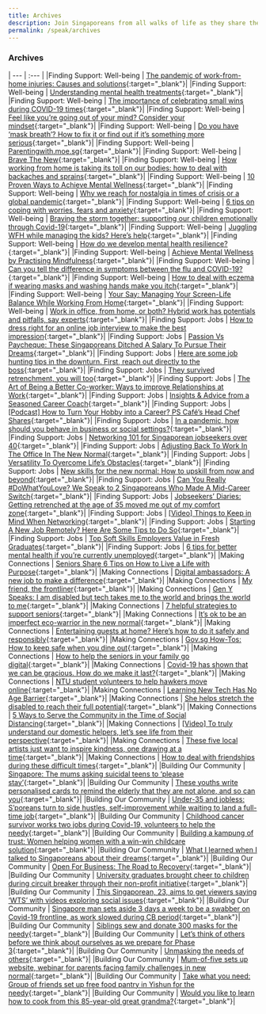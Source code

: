 ```yaml
---
title: Archives
description: Join Singaporeans from all walks of life as they share their views on national issues. Register now to participate.
permalink: /speak/archives
---
```


### Archives

| --- | :--- |
|Finding Support: Well-being | [The pandemic of work-from-home injuries: Causes and solutions](https://cnalifestyle.channelnewsasia.com/wellness/the-pandemic-of-work-from-home-injuries-13084344){:target="_blank"}|
|Finding Support: Well-being | [Understanding mental health treatments](https://stayprepared.sg/mymentalhealth/articles/understanding-mental-health-treatments/){:target="_blank"}|
|Finding Support: Well-being | [The importance of celebrating small wins during COVID-19 times](https://cnalifestyle.channelnewsasia.com/wellness/the-importance-of-celebrating-small-wins-during-covid-19-times-13030052){:target="_blank"}|
|Finding Support: Well-being | [Feel like you’re going out of your mind? Consider your mindset](https://cnalifestyle.channelnewsasia.com/wellness/feeling-like-you-re-going-out-of-your-mind-consider-your-mindset-13018322){:target="_blank"}|
|Finding Support: Well-being | [Do you have ‘mask breath’? How to fix it or find out if it’s something more serious](https://cnalifestyle.channelnewsasia.com/wellness/face-mask-bad-breath-halitosis-12925246){:target="_blank"}|
|Finding Support: Well-being | [Parentingwith.moe.sg](https://instagram.com/parentingwith.moesg?igshid=1ezqh85vnivtn){:target="_blank"}|
|Finding Support: Well-being | [Brave The New](https://www.sgunited.gov.sg/stay-strong/){:target="_blank"}|
|Finding Support: Well-being | [How working from home is taking its toll on our bodies: how to deal with backaches and sprains](https://cnalifestyle.channelnewsasia.com/wellness/working-from-home-backpain-aches-solution-12982448){:target="_blank"}|
|Finding Support: Well-being | [10 Proven Ways to Achieve Mental Wellness](https://www.healthxchange.sg/wellness/mental-health/ten-ways-achieve-mental-wellness){:target="_blank"}|
|Finding Support: Well-being | [Why we reach for nostalgia in times of crisis or a global pandemic](https://cnalifestyle.channelnewsasia.com/wellness/why-we-reach-for-nostalgia-in-crisis-covid-19-psychology-12975612){:target="_blank"}|
|Finding Support: Well-being | [6 tips on coping with worries, fears and anxiety](https://www.healthhub.sg/sites/assets/Assets/Programs/stay-well/phase-3/pdfs/Stay_Positive/6_Tips_To_Cope_With_Anxiety.pdf){:target="_blank"}|
|Finding Support: Well-being | [Braving the storm together: supporting our children emotionally through Covid-19](https://www.childrensociety.org.sg/resources/ck/files/covid19_parentips.pdf){:target="_blank"}|
|Finding Support: Well-being | [Juggling WFH while managing the kids? Here’s help](https://www.gov.sg/article/juggling-wfh-while-managing-the-kids-heres-help){:target="_blank"}|
|Finding Support: Well-being | [How do we develop mental health resilience?](https://www.healthhub.sg/live-healthy/575/mentalhealth_resilience){:target="_blank"}|
|Finding Support: Well-being | [Achieve Mental Wellness by Practising Mindfulness](https://www.healthhub.sg/live-healthy/1193/mindful-about-mindfulness){:target="_blank"}|
|Finding Support: Well-being | [Can you tell the difference in symptoms between the flu and COVID-19?](https://cnalifestyle.channelnewsasia.com/wellness/identify-difference-between-flu-and-covid-19-symptoms-13262534){:target="_blank"}|
|Finding Support: Well-being | [How to deal with eczema if wearing masks and washing hands make you itch](https://cnalifestyle.channelnewsasia.com/wellness/eczema-covid-19-face-mask-hand-washing-sanitiser-effects-13230346){:target="_blank"}|
|Finding Support: Well-being | [Your Say: Managing Your Screen-Life Balance While Working From Home](https://www.psd.gov.sg/challenge/ideas/your-say/your-say-managing-your-screen-life-balance-while-working-from-home){:target="_blank"}|
|Finding Support: Well-being | [Work in office, from home, or both? Hybrid work has potentials and pitfalls, say experts](https://www.channelnewsasia.com/news/singapore/singapore-working-from-home-office-covid-19-13143976){:target="_blank"}|
|Finding Support: Jobs | [How to dress right for an online job interview to make the best impression](https://cnalifestyle.channelnewsasia.com/style/how-to-dress-for-an-online-job-interview-13117364){:target="_blank"}|
|Finding Support: Jobs | [Passion Vs Paycheque: These Singaporeans Ditched A Salary To Pursue Their Dreams](https://content.mycareersfuture.gov.sg/passion-vs-paycheque-these-singaporeans-ditched-salary-pursue-dreams/){:target="_blank"}|
|Finding Support: Jobs | [Here are some job hunting tips in the downturn. First, reach out directly to the boss](https://www.todayonline.com/commentary/here-are-some-job-hunting-tips-first-reach-out-boss-directly){:target="_blank"}|
|Finding Support: Jobs | [They survived retrenchment, you will too](https://content.mycareersfuture.sg/they-survived-retrenchment-too/){:target="_blank"}|
|Finding Support: Jobs | [The Art of Being a Better Co-worker: Ways to improve Relationships at Work](https://content.mycareersfuture.sg/art-being-better-co-worker-ways-improve-relationships-work/){:target="_blank"}|
|Finding Support: Jobs | [Insights & Advice from a Seasoned Career Coach](https://blog.moneysmart.sg/career/wsg-career-coaching-services/){:target="_blank"}|
|Finding Support: Jobs | [[Podcast] How to Turn Your Hobby into a Career? PS Café’s Head Chef Shares](https://content.mycareersfuture.sg/podcast-how-turn-hobby-career-ps-cafe-head-chef-shares/){:target="_blank"}|
|Finding Support: Jobs | [In a pandemic, how should you behave in business or social settings?](https://cnaluxury.channelnewsasia.com/experiences/business-social-etiquette-in-a-pandemic-12972248){:target="_blank"}|
|Finding Support: Jobs | [Networking 101 for Singaporean jobseekers over 40](https://content.mycareersfuture.sg/networking-101-singaporean-jobseekers-40/){:target="_blank"}|
|Finding Support: Jobs | [Adjusting Back To Work In The Office In The New Normal](https://www.psd.gov.sg/challenge/ideas/work-better/public-service-future-workplace-new-normal){:target="_blank"}|
|Finding Support: Jobs | [Versatility To Overcome Life’s Obstacles](https://www.gov.sg/article/versatility-to-overcome-lifes-obstacles){:target="_blank"}|
|Finding Support: Jobs | [New skills for the new normal: How to upskill from now and beyond](https://content.mycareersfuture.sg/new-skills-new-normal-upskill-now-beyond/){:target="_blank"}|
|Finding Support: Jobs | [Can You Really #DoWhatYouLove? We Speak to 2 Singaporeans Who Made A Mid-Career Switch](https://blog.moneysmart.sg/career/professional-conversion-programme/){:target="_blank"}|
|Finding Support: Jobs | [Jobseekers’ Diaries: Getting retrenched at the age of 35 moved me out of my comfort zone](https://www.todayonline.com/voices/jobseekers-diaries-getting-retrenched-age-35-moved-me-out-my-comfort-zone?fbclid=IwAR1FtYZdi3OVebqG0fIYXEMQmnNnvZQ7oVuWgy2DnSeQTIUhbf1w94emAZ8){:target="_blank"}|
|Finding Support: Jobs | [[Video] Things to Keep in Mind When Networking](https://content.mycareersfuture.gov.sg/3-things-to-take-note-when-you-network/){:target="_blank"}|
|Finding Support: Jobs | [Starting A New Job Remotely? Here Are Some Tips to Do So](https://content.mycareersfuture.gov.sg/starting-new-job-remotely-here-some-tips/){:target="_blank"}|
|Finding Support: Jobs | [Top Soft Skills Employers Value in Fresh Graduates](https://content.mycareersfuture.gov.sg/top-soft-skills-employers-value-fresh-graduates/){:target="_blank"}|
|Finding Support: Jobs | [6 tips for better mental health if you’re currently unemployed](https://content.mycareersfuture.gov.sg/6-tips-better-mental-health-currently-unemployed/){:target="_blank"}|
|Making Connections | [Seniors Share 6 Tips on How to Live a Life with Purpose](https://stayprepared.sg/mymentalhealth/articles/seniors-share-6-tips-on-how-to-live-a-life-with-purpose/){:target="_blank"}|
|Making Connections | [Digital ambassadors: A new job to make a difference](https://www.gov.sg/article/digital-ambassadors---a-new-job-to-make-a-difference){:target="_blank"}|
|Making Connections | [My friend, the frontliner](https://pride.kindness.sg/my-friend-the-frontliner/){:target="_blank"}|
|Making Connections | [Gen Y Speaks: I am disabled but tech takes me to the world and brings the world to me](https://www.todayonline.com/gen-y-speaks/gen-y-speaks-tech-brings-world-to-me){:target="_blank"}|
|Making Connections | [7 helpful strategies to support seniors](https://stayprepared.sg/mymentalhealth/articles/7-helpful-strategies-to-support-seniors/){:target="_blank"}|
|Making Connections | [It’s ok to be an imperfect eco-warrior in the new normal](https://pride.kindness.sg/eco-friendly-new-normal/){:target="_blank"}|
|Making Connections | [Entertaining guests at home? Here’s how to do it safely and responsibly](https://cnaluxury.channelnewsasia.com/experiences/how-to-entertain-guests-at-home-during-a-pandemic-12975892){:target="_blank"}|
|Making Connections | [Gov.sg How-Tos: How to keep safe when you dine out](https://www.gov.sg/article/how-to-keep-safe-when-you-dine-out){:target="_blank"}|
|Making Connections | [How to help the seniors in your family go digital](https://www.gov.sg/article/how-to-help-the-seniors-in-your-family-go-digital){:target="_blank"}|
|Making Connections | [Covid-19 has shown that we can be gracious. How do we make it last?](https://www.channelnewsasia.com/news/commentary/covid-19-singapore-gracious-society-kindess-ground-up-12808722?cid=h3_referral_inarticlelinks_24082018_cna){:target="_blank"}|
|Making Connections | [NTU student volunteers to help hawkers move online](http://soapbox.sg/2020/06/29/ntu-student-help-hawkers/){:target="_blank"}|
|Making Connections | [Learning New Tech Has No Age Barrier](https://www.gov.sg/article/learning-new-tech-has-no-age-barrier){:target="_blank"}|
|Making Connections | [She helps stretch the disabled to reach their full potential](https://pride.kindness.sg/yoga-stretch-disabled-full-potential/){:target="_blank"}|
|Making Connections | [5 Ways to Serve the Community in the Time of Social Distancing](https://blog.smu.edu.sg/smu-categories/5-ways-to-serve-the-community-in-the-time-of-social-distancing/){:target="_blank"}|
|Making Connections | [[Video] To truly understand our domestic helpers, let’s see life from their perspective](https://pride.kindness.sg/lets-see-life-from-our-domestic-helpers-perspective/){:target="_blank"}|
|Making Connections | [These five local artists just want to inspire kindness, one drawing at a time](https://pride.kindness.sg/the-pride-5-local-artists-inspire-kindness-one-drawing-at-a-time/){:target="_blank"}|
|Making Connections | [How to deal with friendships during these difficult times](https://cnalifestyle.channelnewsasia.com/trending/how-to-deal-with-friendships-during-these-difficult-times-13145562){:target="_blank"}|
|Building Our Community | [Singapore: The mums asking suicidal teens to ‘please stay’](https://www.bbc.com/news/av/world-asia-54068937){:target="_blank"}|
|Building Our Community | [These youths write personalised cards to remind the elderly that they are not alone, and so can you](https://pride.kindness.sg/youths-write-postcards-remind-elderly-they-are-not-alone-so-can-you/){:target="_blank"}|
|Building Our Community | [Under-35 and jobless: S’poreans turn to side hustles, self-improvement while waiting to land a full-time job](https://www.todayonline.com/singapore/under-35-and-jobless-singaporeans-turn-side-hustles-self-improvement-while-waiting-land){:target="_blank"}|
|Building Our Community | [Childhood cancer survivor works two jobs during Covid-19, volunteers to help the needy](https://pride.kindness.sg/childhood-cancer-survivor-works-two-jobs-and-volunteers/){:target="_blank"}|
|Building Our Community | [Building a kampung of trust: Women helping women with a win-win childcare solution](https://pride.kindness.sg/a-win-win-childcare-solution/){:target="_blank"}|
|Building Our Community | [What I learned when I talked to Singaporeans about their dreams](https://pride.kindness.sg/what-i-learned-about-singaporeans-dreams/){:target="_blank"}|
|Building Our Community | [Open For Business: The Road to Recovery](https://www.ricemedia.co/open-business-road-recovery/){:target="_blank"}|
|Building Our Community | [University graduates brought cheer to children during circuit breaker through their non-profit initiative](https://www.youth.sg/Spotted/People/2020/7/University-graduates-brought-cheer-to-children-during-circuit-breaker-through-their-non-profit){:target="_blank"}|
|Building Our Community | [This Singaporean, 23, aims to get viewers saying ‘WTS’ with videos exploring social issues](https://mothership.sg/2020/07/wts-community-lee-zhong-han/){:target="_blank"}|
|Building Our Community | [Singapore man sets aside 3 days a week to be a swabber on Covid-19 frontline, as work slowed during CB period](https://mothership.sg/2020/07/volunteer-swabber-covid-19-singapore-together/){:target="_blank"}|
|Building Our Community | [Siblings sew and donate 300 masks for the needy](https://www.gov.sg/article/siblings-sew-and-donate-over-300-masks-to-the-needy){:target="_blank"}|
|Building Our Community | [Let’s think of others before we think about ourselves as we prepare for Phase 3](https://pride.kindness.sg/others-before-ourselves-prepare-phase-3/){:target="_blank"}|
|Building Our Community | [Unmasking the needs of others](https://www.gov.sg/article/unmasking-the-needs-of-others){:target="_blank"}|
|Building Our Community | [Mum-of-five sets up website, webinar for parents facing family challenges in new normal](https://pride.kindness.sg/mums-space-for-parents-facing-family-challenges-in-new-normal/){:target="_blank"}|
|Building Our Community | [Take what you need: Group of friends set up free food pantry in Yishun for the needy](https://www.asiaone.com/singapore/take-what-you-need-group-friends-set-free-food-pantry-yishun-needy){:target="_blank"}|
|Building Our Community | [Would you like to learn how to cook from this 85-year-old great grandma?](https://pride.kindness.sg/learn-to-cook-85-year-old-great-grandma-with-dementia/){:target="_blank"}|